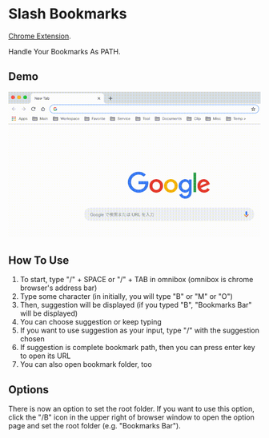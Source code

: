 # Slash Bookmarks
[Chrome Extension](https://chrome.google.com/webstore/detail/slash-bookmarks/hfgohiedcghgocoahdhennohkpgffpkh).

Handle Your Bookmarks As PATH.


## Demo
![DEMO GIF](./demo.gif)


## How To Use
1. To start, type "/" + SPACE or "/" + TAB in omnibox (omnibox is chrome browser's address bar)
1. Type some character (in initially, you will type "B" or "M" or "O")
1. Then, suggestion will be displayed (if you typed "B", "Bookmarks Bar" will be displayed)
1. You can choose suggestion or keep typing
1. If you want to use suggestion as your input, type "/" with the suggestion chosen
1. If suggestion is complete bookmark path, then you can press enter key to open its URL
1. You can also open bookmark folder, too


## Options
There is now an option to set the root folder. If you want to use this option, click the "/B" icon in the upper right of browser window to open the option page and set the root folder (e.g. "Bookmarks Bar").

